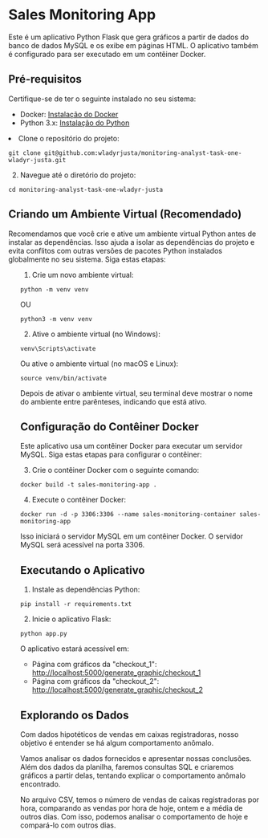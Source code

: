 <h1>Sales Monitoring App</h1>

<p>Este é um aplicativo Python Flask que gera gráficos a partir de dados do banco de dados MySQL e os exibe em páginas HTML. O aplicativo também é configurado para ser executado em um contêiner Docker.</p>

 <h2>Pré-requisitos</h2>

  <p>Certifique-se de ter o seguinte instalado no seu sistema:</p>
   <ul>
     <li>Docker: <a href="https://docs.docker.com/get-docker/">Instalação do Docker</a></li>
      <li>Python 3.x: <a href="https://www.python.org/downloads/">Instalação do Python</a></li>
  </ul>

  <li>Clone o repositório do projeto:</li>
 </ol>

 <pre><code>git clone git@github.com:wladyrjusta/monitoring-analyst-task-one-wladyr-justa.git</code></pre>

 <ol start="2">
    <li>Navegue até o diretório do projeto:</li>
 </ol>
 <pre><code>cd monitoring-analyst-task-one-wladyr-justa</code></pre>

<h2>Criando um Ambiente Virtual (Recomendado)</h2>

<p>Recomendamos que você crie e ative um ambiente virtual Python antes de instalar as dependências. Isso ajuda a isolar as dependências do projeto e evita conflitos com outras versões de pacotes Python instalados globalmente no seu sistema. Siga estas etapas:</p>
<ol start="1">

 <ol>
    <li>Crie um novo ambiente virtual:</li>
 </ol>

 <pre><code>python -m venv venv</code></pre>
 <p>OU</p>
  <pre><code>python3 -m venv venv</code></pre>

 <ol start="2">
   <li>Ative o ambiente virtual (no Windows):</li>
 </ol>

<pre><code>venv\Scripts\activate</code></pre>

<p>Ou ative o ambiente virtual (no macOS e Linux):</p>

<pre><code>source venv/bin/activate</code></pre>

<p>Depois de ativar o ambiente virtual, seu terminal deve mostrar o nome do ambiente entre parênteses, indicando que está ativo.</p>

<h2>Configuração do Contêiner Docker</h2>

<p>Este aplicativo usa um contêiner Docker para executar um servidor MySQL. Siga estas etapas para configurar o contêiner:</p>

 <ol start="3">
  <li>Crie o contêiner Docker com o seguinte comando:</li>
 </ol>

<pre><code>docker build -t sales-monitoring-app .</code></pre>

 <ol start="4">
  <li>Execute o contêiner Docker:</li>
 </ol>

 <pre><code>docker run -d -p 3306:3306 --name sales-monitoring-container sales-monitoring-app</code></pre>

 <p>Isso iniciará o servidor MySQL em um contêiner Docker. O servidor MySQL será acessível na porta 3306.</p>

 <h2>Executando o Aplicativo</h2>

 <ol start="1">
   <li>Instale as dependências Python:</li>
 </ol>

<pre><code>pip install -r requirements.txt</code></pre>

<ol start="2">
 <li>Inicie o aplicativo Flask:</li>
</ol>

<pre><code>python app.py</code></pre>

<p>O aplicativo estará acessível em:</p>

<ul>
 <li>Página com gráficos da "checkout_1": <a href="http://localhost:5000/generate_graphic/checkout_1">http://localhost:5000/generate_graphic/checkout_1</a></li>
 <li>Página com gráficos da "checkout_2": <a href="http://localhost:5000/generate_graphic/checkout_2">http://localhost:5000/generate_graphic/checkout_2</a></li>
</ul>

<h2>Explorando os Dados</h2>

<p>Com dados hipotéticos de vendas em caixas registradoras, nosso objetivo é entender se há algum comportamento anômalo.</p>

<p>Vamos analisar os dados fornecidos e apresentar nossas conclusões. Além dos dados da planilha, faremos consultas SQL e criaremos gráficos a partir delas, tentando explicar o comportamento anômalo encontrado.</p>

<p>No arquivo CSV, temos o número de vendas de caixas registradoras por hora, comparando as vendas por hora de hoje, ontem e a média de outros dias. Com isso, podemos analisar o comportamento de hoje e compará-lo com outros dias.</p>